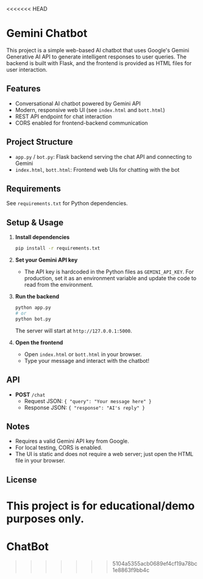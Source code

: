 <<<<<<< HEAD
# Gemini Chatbot

This project is a simple web-based AI chatbot that uses Google's Gemini Generative AI API to generate intelligent responses to user queries. The backend is built with Flask, and the frontend is provided as HTML files for user interaction.

## Features
- Conversational AI chatbot powered by Gemini API
- Modern, responsive web UI (see `index.html` and `bott.html`)
- REST API endpoint for chat interaction
- CORS enabled for frontend-backend communication

## Project Structure
- `app.py` / `bot.py`: Flask backend serving the chat API and connecting to Gemini
- `index.html`, `bott.html`: Frontend web UIs for chatting with the bot

## Requirements
See `requirements.txt` for Python dependencies.

## Setup & Usage

1. **Install dependencies**
   ```bash
   pip install -r requirements.txt
   ```

2. **Set your Gemini API key**
   - The API key is hardcoded in the Python files as `GEMINI_API_KEY`. For production, set it as an environment variable and update the code to read from the environment.

3. **Run the backend**
   ```bash
   python app.py
   # or
   python bot.py
   ```
   The server will start at `http://127.0.0.1:5000`.

4. **Open the frontend**
   - Open `index.html` or `bott.html` in your browser.
   - Type your message and interact with the chatbot!

## API
- **POST** `/chat`
  - Request JSON: `{ "query": "Your message here" }`
  - Response JSON: `{ "response": "AI's reply" }`

## Notes
- Requires a valid Gemini API key from Google.
- For local testing, CORS is enabled.
- The UI is static and does not require a web server; just open the HTML file in your browser.

## License
This project is for educational/demo purposes only. 
=======
# ChatBot
>>>>>>> 5104a5355acb0689ef4cf19a78bc1e8863f9bb4c
